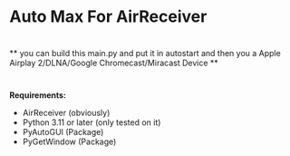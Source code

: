 # Auto Max For AirReceiver

# 

** you can build this main.py and put it in autostart and then you a Apple Airplay 2/DLNA/Google Chromecast/Miracast Device **

# 

**Requirements:**
 - AirReceiver (obviously)
 - Python 3.11 or later (only tested on it) 
 - PyAutoGUI (Package)
 - PyGetWindow (Package)